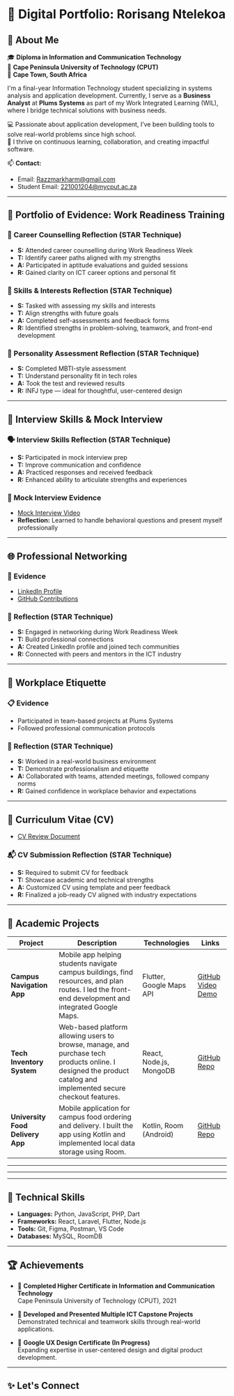# 🧠 Digital Portfolio: Rorisang Ntelekoa

## 👋 About Me

🎓 **Diploma in Information and Communication Technology**  
🏫 **Cape Peninsula University of Technology (CPUT)**  
📍 **Cape Town, South Africa**

I'm a final-year Information Technology student specializing in systems analysis and application development. Currently, I serve as a **Business Analyst** at **Plums Systems** as part of my Work Integrated Learning (WIL), where I bridge technical solutions with business needs.

💻 Passionate about application development, I’ve been building tools to solve real-world problems since high school.  
🚀 I thrive on continuous learning, collaboration, and creating impactful software.

📫 **Contact:**  
- Email: Razzmarkharm@gmail.com  
- Student Email: 221001204@mycput.ac.za

---

## 🧾 Portfolio of Evidence: Work Readiness Training

### 💼 Career Counselling Reflection (STAR Technique)
- **S:** Attended career counselling during Work Readiness Week  
- **T:** Identify career paths aligned with my strengths  
- **A:** Participated in aptitude evaluations and guided sessions  
- **R:** Gained clarity on ICT career options and personal fit

### 🧠 Skills & Interests Reflection (STAR Technique)
- **S:** Tasked with assessing my skills and interests  
- **T:** Align strengths with future goals  
- **A:** Completed self-assessments and feedback forms  
- **R:** Identified strengths in problem-solving, teamwork, and front-end development

### 🧬 Personality Assessment Reflection (STAR Technique)
- **S:** Completed MBTI-style assessment  
- **T:** Understand personality fit in tech roles  
- **A:** Took the test and reviewed results  
- **R:** INFJ type — ideal for thoughtful, user-centered design

---

## 🎤 Interview Skills & Mock Interview

### 🗣️ Interview Skills Reflection (STAR Technique)
- **S:** Participated in mock interview prep  
- **T:** Improve communication and confidence  
- **A:** Practiced responses and received feedback  
- **R:** Enhanced ability to articulate strengths and experiences

### 🎥 Mock Interview Evidence
- [Mock Interview Video](https://github.com/wil-it2025/cv-tutorial-Razzmarkharm/blob/main/WhatsApp%20Video%202025-03-21%20at%2021.33.14.mp4)  
- **Reflection:** Learned to handle behavioral questions and present myself professionally

---

## 🌐 Professional Networking

### 🔗 Evidence
- [LinkedIn Profile](https://www.linkedin.com/in/rorisang-ntelekoa)  
- [GitHub Contributions](https://github.com/Razzmarkharm)

### 🤝 Reflection (STAR Technique)
- **S:** Engaged in networking during Work Readiness Week  
- **T:** Build professional connections  
- **A:** Created LinkedIn profile and joined tech communities  
- **R:** Connected with peers and mentors in the ICT industry

---

## 🏢 Workplace Etiquette

### 📋 Evidence
- Participated in team-based projects at Plums Systems  
- Followed professional communication protocols

### 🧭 Reflection (STAR Technique)
- **S:** Worked in a real-world business environment  
- **T:** Demonstrate professionalism and etiquette  
- **A:** Collaborated with teams, attended meetings, followed company norms  
- **R:** Gained confidence in workplace behavior and expectations

---

## 📄 Curriculum Vitae (CV)

- [CV Review Document](https://github.com/wil-it2025/cv-tutorial-Razzmarkharm/blob/main/CV%20REVIEW.docx)

### 📬 CV Submission Reflection (STAR Technique)
- **S:** Required to submit CV for feedback  
- **T:** Showcase academic and technical strengths  
- **A:** Customized CV using template and peer feedback  
- **R:** Finalized a job-ready CV aligned with industry expectations

---

## 🚀 Academic Projects

| Project                      | Description                                                                                     | Technologies               | Links                      |
|------------------------------|-------------------------------------------------------------------------------------------------|----------------------------|----------------------------|
| **Campus Navigation App**    | Mobile app helping students navigate campus buildings, find resources, and plan routes. I led the front-end development and integrated Google Maps. | Flutter, Google Maps API   | [GitHub Video Demo](https://github.com/Razzmarkharm/Razzmarkharm.github.io/blob/main/WhatsApp%20Video%202025-10-20%20at%2015.22.29.mp4) |
| **Tech Inventory System**    | Web-based platform allowing users to browse, manage, and purchase tech products online. I designed the product catalog and implemented secure checkout features. | React, Node.js, MongoDB    | [GitHub Repo](https://github.com/yourusername/tech-inventory-system) |
| **University Food Delivery App** | Mobile application for campus food ordering and delivery. I built the app using Kotlin and implemented local data storage using Room. | Kotlin, Room (Android)     | [GitHub Repo](https://github.com/yourusername/food-delivery-app) 

---



---

---

## 🧠 Technical Skills

- **Languages:** Python, JavaScript, PHP, Dart  
- **Frameworks:** React, Laravel, Flutter, Node.js  
- **Tools:** Git, Figma, Postman, VS Code  
- **Databases:** MySQL, RoomDB

---

## 🏆 Achievements

- 🥇 **Completed Higher Certificate in Information and Communication Technology**  
  Cape Peninsula University of Technology (CPUT), 2021

- 🧩 **Developed and Presented Multiple ICT Capstone Projects**  
  Demonstrated technical and teamwork skills through real-world applications.

- 📜 **Google UX Design Certificate (In Progress)**  
  Expanding expertise in user-centered design and digital product development.

---

## ✨ Let's Connect
  

